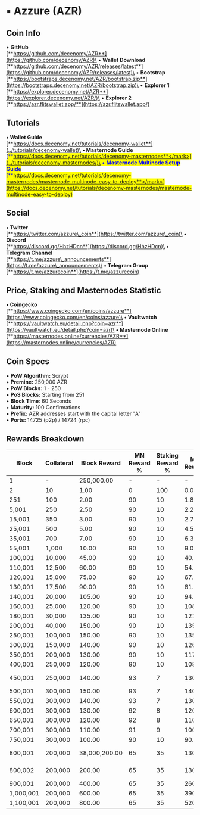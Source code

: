 # ▪ Azzure (AZR)

## Coin Info

• **GitHub**\
[**https://github.com/decenomy/AZR**](https://github.com/decenomy/AZR)\
• **Wallet Download**\
[**https://github.com/decenomy/AZR/releases/latest**](https://github.com/decenomy/AZR/releases/latest)\
• **Bootstrap**\
[**https://bootstraps.decenomy.net/AZR/bootstrap.zip**](https://bootstraps.decenomy.net/AZR/bootstrap.zip)\
• **Explorer 1**\
[**https://explorer.decenomy.net/AZR**](https://explorer.decenomy.net/AZR/)\
• **Explorer 2**\
[**https://azr.flitswallet.app/**](https://azr.flitswallet.app/)

## Tutorials

**• Wallet Guide**\
[**https://docs.decenomy.net/tutorials/decenomy-wallet**](../tutorials/decenomy-wallet)\
**• Masternode Guide**\
[<mark style="color:blue;">**https://docs.decenomy.net/tutorials/decenomy-masternodes**</mark>](../tutorials/decenomy-masternodes/)\
• **Masternode Multinode Setup Guide**\
[<mark style="color:blue;">**https://docs.decenomy.net/tutorials/decenomy-masternodes/masternode-multinode-easy-to-deploy**</mark>](https://docs.decenomy.net/tutorials/decenomy-masternodes/masternode-multinode-easy-to-deploy)

## Social

**• Twitter**\
[**https://twitter.com/azzure\_coin**](https://twitter.com/azzure\_coin)\
**• Discord**\
[**https://discord.gg/HhzHDcn**](https://discord.gg/HhzHDcn)\
**• Telegram Channel**\
[**https://t.me/azzure\_announcements**](https://t.me/azzure\_announcements)\
**• Telegram Group**\
[**https://t.me/azzurecoin**](https://t.me/azzurecoin)

## Price, Staking and Masternodes Statistic

**• Coingecko**\
[**https://www.coingecko.com/en/coins/azzure**](https://www.coingecko.com/en/coins/azzure)\
**• Vaultwatch**\
[**https://vaultwatch.eu/detail.php?coin=azr**](https://vaultwatch.eu/detail.php?coin=azr)\
**• Masternode Online**\
[**https://masternodes.online/currencies/AZR**](https://masternodes.online/currencies/AZR)

## Coin Specs

• **PoW Algorithm:** Scrypt\
• **Premine:** 250,000 AZR\
• **PoW Blocks:** 1 - 250\
• **PoS Blocks:** Starting from 251\
• **Block Time**: 60 Seconds\
• **Maturity:** 100 Confirmations\
• **Prefix:** AZR addresses start with the capital letter "A"\
• **Ports:** 14725 (p2p) / 14724 (rpc)

## Rewards Breakdown



<table><thead><tr><th width="122">Block</th><th width="109">Collateral</th><th width="148">Block Reward</th><th width="140">MN Reward %</th><th width="171">Staking Reward %</th><th width="126">MN Reward</th><th width="145">Staker Reward</th><th width="128">Notes</th></tr></thead><tbody><tr><td>1</td><td>-</td><td>250,000.00</td><td>-</td><td>-</td><td>-</td><td>-</td><td>Premine</td></tr><tr><td>2</td><td>10</td><td>1.00</td><td>0</td><td>100</td><td>0.00</td><td>1.00</td><td></td></tr><tr><td>251</td><td>100</td><td>2.00</td><td>90</td><td>10</td><td>1.80</td><td>0.20</td><td></td></tr><tr><td>5,001</td><td>250</td><td>2.50</td><td>90</td><td>10</td><td>2.25</td><td>0.25</td><td></td></tr><tr><td>15,001</td><td>350</td><td>3.00</td><td>90</td><td>10</td><td>2.70</td><td>0.30</td><td></td></tr><tr><td>25,001</td><td>500</td><td>5.00</td><td>90</td><td>10</td><td>4.50</td><td>0.50</td><td></td></tr><tr><td>35,001</td><td>700</td><td>7.00</td><td>90</td><td>10</td><td>6.30</td><td>0.70</td><td></td></tr><tr><td>55,001</td><td>1,000</td><td>10.00</td><td>90</td><td>10</td><td>9.00</td><td>1.00</td><td></td></tr><tr><td>100,001</td><td>10,000</td><td>45.00</td><td>90</td><td>10</td><td>40.50</td><td>4.50</td><td></td></tr><tr><td>110,001</td><td>12,500</td><td>60.00</td><td>90</td><td>10</td><td>54.00</td><td>6.00</td><td></td></tr><tr><td>120,001</td><td>15,000</td><td>75.00</td><td>90</td><td>10</td><td>67.50</td><td>7.50</td><td></td></tr><tr><td>130,001</td><td>17,500</td><td>90.00</td><td>90</td><td>10</td><td>81.00</td><td>9.00</td><td></td></tr><tr><td>140,001</td><td>20,000</td><td>105.00</td><td>90</td><td>10</td><td>94.50</td><td>10.50</td><td></td></tr><tr><td>160,001</td><td>25,000</td><td>120.00</td><td>90</td><td>10</td><td>108.00</td><td>12.00</td><td></td></tr><tr><td>180,001</td><td>30,000</td><td>135.00</td><td>90</td><td>10</td><td>121.50</td><td>13.50</td><td></td></tr><tr><td>200,001</td><td>40,000</td><td>150.00</td><td>90</td><td>10</td><td>135.00</td><td>15.00</td><td></td></tr><tr><td>250,001</td><td>100,000</td><td>150.00</td><td>90</td><td>10</td><td>135.00</td><td>15.00</td><td></td></tr><tr><td>300,001</td><td>150,000</td><td>140.00</td><td>90</td><td>10</td><td>126.00</td><td>14.00</td><td></td></tr><tr><td>350,001</td><td>200,000</td><td>130.00</td><td>90</td><td>10</td><td>117.00</td><td>13.00</td><td></td></tr><tr><td>400,001</td><td>250,000</td><td>120.00</td><td>90</td><td>10</td><td>108.00</td><td>12.00</td><td></td></tr><tr><td>450,001</td><td>250,000</td><td>140.00</td><td>93</td><td>7</td><td>130.00</td><td>10.00</td><td>DECENOMY Takeover</td></tr><tr><td>500,001</td><td>300,000</td><td>150.00</td><td>93</td><td>7</td><td>140.00</td><td>10.00</td><td></td></tr><tr><td>550,001</td><td>300,000</td><td>140.00</td><td>93</td><td>7</td><td>130.00</td><td>10.00</td><td></td></tr><tr><td>600,001</td><td>300,000</td><td>130.00</td><td>92</td><td>8</td><td>120.00</td><td>10.00</td><td></td></tr><tr><td>650,001</td><td>300,000</td><td>120.00</td><td>92</td><td>8</td><td>110.00</td><td>10.00</td><td></td></tr><tr><td>700,001</td><td>300,000</td><td>110.00</td><td>91</td><td>9</td><td>100.00</td><td>10.00</td><td></td></tr><tr><td>750,001</td><td>300,000</td><td>100.00</td><td>90</td><td>10</td><td>90.00</td><td>10.00</td><td></td></tr><tr><td>800,001</td><td>200,000</td><td>38,000,200.00</td><td>65</td><td>35</td><td>130.00</td><td>70.00</td><td>AZZR Coin Supply</td></tr><tr><td>800,002</td><td>200,000</td><td>200.00</td><td>65</td><td>35</td><td>130.00</td><td>70.00</td><td>New 65/35 Ratio</td></tr><tr><td>900,001</td><td>200,000</td><td>400.00</td><td>65</td><td>35</td><td>260.00</td><td>140.00</td><td></td></tr><tr><td>1,000,001</td><td>200,000</td><td>600.00</td><td>65</td><td>35</td><td>390.00</td><td>210.00</td><td></td></tr><tr><td>1,100,001</td><td>200,000</td><td>800.00</td><td>65</td><td>35</td><td>520.00</td><td>280.00</td><td></td></tr></tbody></table>
